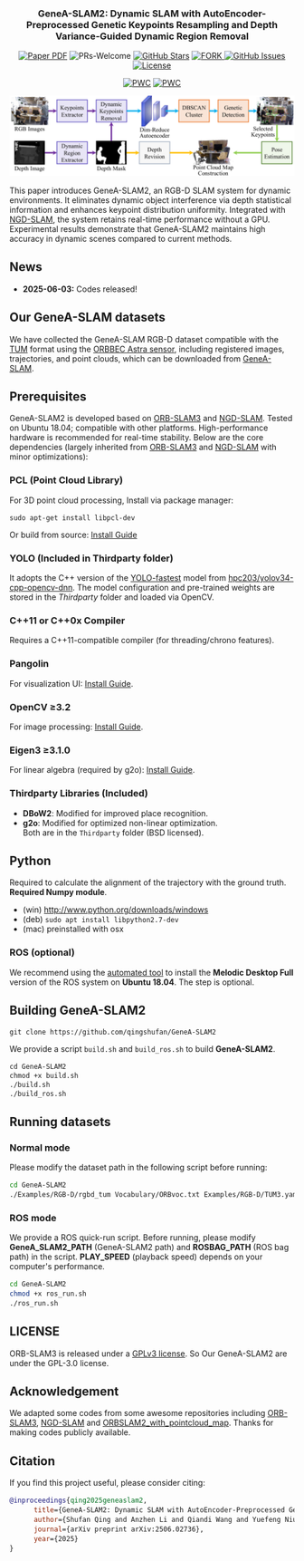 <div align="center">
<h3>GeneA-SLAM2: Dynamic SLAM with AutoEncoder-Preprocessed Genetic Keypoints Resampling and Depth Variance-Guided Dynamic Region Removal</h3>
 
<a href="https://arxiv.org/pdf/2506.02736"><img src='https://img.shields.io/badge/Paper-GeneA--SLAM2-red' alt='Paper PDF'></a>
<a ><img alt="PRs-Welcome" src="https://img.shields.io/badge/PRs-Welcome-white" /></a>
[![GitHub Stars](https://img.shields.io/github/stars/qingshufan/GeneA-SLAM2.svg)](https://github.com/qingshufan/GeneA-SLAM2/stargazers)
<a href="https://github.com/qingshufan/GeneA-SLAM2/network/members">
<img alt="FORK" src="https://img.shields.io/github/forks/qingshufan/GeneA-SLAM2?color=white" />
</a>  [![GitHub Issues](https://img.shields.io/github/issues/qingshufan/GeneA-SLAM2.svg)](https://github.com/qingshufan/GeneA-SLAM2/issues) [![License](https://img.shields.io/badge/license-GPLv3-blue.svg)](https://opensource.org/licenses/gpl-3-0)

[![PWC](https://img.shields.io/endpoint.svg?url=https://paperswithcode.com/badge/genea-slam2-dynamic-slam-with-autoencoder/semantic-slam-on-tum-rgb-d)](https://paperswithcode.com/sota/semantic-slam-on-tum-rgb-d?p=genea-slam2-dynamic-slam-with-autoencoder)
[![PWC](https://img.shields.io/endpoint.svg?url=https://paperswithcode.com/badge/genea-slam2-dynamic-slam-with-autoencoder/semantic-slam-on-bonn-rgb-d-dynamic)](https://paperswithcode.com/sota/semantic-slam-on-bonn-rgb-d-dynamic?p=genea-slam2-dynamic-slam-with-autoencoder)

![overview](assets/overview.png)

</div>

This paper introduces GeneA-SLAM2, an RGB-D SLAM system for dynamic environments. It eliminates dynamic object interference via depth statistical information and enhances keypoint distribution uniformity. Integrated with [NGD-SLAM](https://github.com/yuhaozhang7/NGD-SLAM), the system retains real-time performance without a GPU. Experimental results demonstrate that GeneA-SLAM2 maintains high accuracy in dynamic scenes compared to current methods.  

## News
- **2025-06-03:** Codes released!

## Our GeneA-SLAM datasets
We have collected the GeneA-SLAM RGB-D dataset compatible with the [TUM](https://cvg.cit.tum.de/data/datasets/rgbd-dataset/download) format using the  [ORBBEC Astra sensor](https://www.orbbec.com/products/structured-light-camera/astra-series/), including registered images, trajectories, and point clouds, which can be downloaded from [GeneA-SLAM](https://github.com/qingshufan/GeneA-SLAM).

## Prerequisites
GeneA-SLAM2 is developed based on [ORB-SLAM3](https://github.com/UZ-SLAMLab/ORB_SLAM3) and [NGD-SLAM](https://github.com/yuhaozhang7/NGD-SLAM). Tested on Ubuntu 18.04; compatible with other platforms. High-performance hardware is recommended for real-time stability. Below are the core dependencies (largely inherited from [ORB-SLAM3](https://github.com/UZ-SLAMLab/ORB_SLAM3) and [NGD-SLAM](https://github.com/yuhaozhang7/NGD-SLAM) with minor optimizations):

### PCL (Point Cloud Library)
For 3D point cloud processing, Install via package manager:
```
sudo apt-get install libpcl-dev
```
Or build from source: [Install Guide](https://github.com/PointCloudLibrary/pcl)  

### YOLO (Included in Thirdparty folder)  
It adopts the C++ version of the [YOLO-fastest](https://github.com/dog-qiuqiu/Yolo-Fastest.git) model from [hpc203/yolov34-cpp-opencv-dnn](https://github.com/hpc203/yolov34-cpp-opencv-dnn). The model configuration and pre-trained weights are stored in the *Thirdparty* folder and loaded via OpenCV.

### C++11 or C++0x Compiler
Requires a C++11-compatible compiler (for threading/chrono features).

### Pangolin
For visualization UI: [Install Guide](https://github.com/stevenlovegrove/Pangolin).  

### OpenCV ≥3.2  
For image processing: [Install Guide](http://opencv.org). 

### Eigen3 ≥3.1.0  
For linear algebra (required by g2o): [Install Guide](http://eigen.tuxfamily.org).  

### Thirdparty Libraries (Included)  
- **DBoW2**: Modified for improved place recognition.  
- **g2o**: Modified for optimized non-linear optimization.  
Both are in the `Thirdparty` folder (BSD licensed).  

## Python
Required to calculate the alignment of the trajectory with the ground truth. **Required Numpy module**.

* (win) http://www.python.org/downloads/windows
* (deb) `sudo apt install libpython2.7-dev`
* (mac) preinstalled with osx

### ROS (optional)
We recommend using the [automated tool](https://github.com/fishros/install) to install the **Melodic Desktop Full** version of the ROS system on **Ubuntu 18.04**. The step is optional.


## Building GeneA-SLAM2
```
git clone https://github.com/qingshufan/GeneA-SLAM2
```

We provide a script `build.sh` and `build_ros.sh` to build **GeneA-SLAM2**. 
```
cd GeneA-SLAM2
chmod +x build.sh
./build.sh
./build_ros.sh
```

## Running datasets

### Normal mode
Please modify the dataset path in the following script before running:
```bash
cd GeneA-SLAM2
./Examples/RGB-D/rgbd_tum Vocabulary/ORBvoc.txt Examples/RGB-D/TUM3.yaml [path] [path]/associations.txt
```

### ROS mode
We provide a ROS quick-run script. Before running, please modify **GeneA_SLAM2_PATH** (GeneA-SLAM2 path) and **ROSBAG_PATH** (ROS bag path) in the script. **PLAY_SPEED** (playback speed) depends on your computer's performance.
```bash
cd GeneA-SLAM2
chmod +x ros_run.sh
./ros_run.sh
```
## LICENSE

ORB-SLAM3 is released under a [GPLv3 license](https://github.com/UZ-SLAMLab/ORB_SLAM3/blob/master/LICENSE). So Our GeneA-SLAM2 are under the GPL-3.0 license.

## Acknowledgement
We adapted some codes from some awesome repositories including [ORB-SLAM3](https://github.com/UZ-SLAMLab/ORB_SLAM3), [NGD-SLAM](https://github.com/yuhaozhang7/NGD-SLAM) and [ORBSLAM2_with_pointcloud_map](https://github.com/gaoxiang12/ORBSLAM2_with_pointcloud_map.git). Thanks for making codes publicly available. 

## Citation

If you find this project useful, please consider citing:
```bibtex
@inproceedings{qing2025geneaslam2, 
      title={GeneA-SLAM2: Dynamic SLAM with AutoEncoder-Preprocessed Genetic Keypoints Resampling and Depth Variance-Guided Dynamic Region Removal}, 
      author={Shufan Qing and Anzhen Li and Qiandi Wang and Yuefeng Niu and Mingchen Feng and Guoliang Hu and Jinqiao Wu and Fengtao Nan and Yingchun Fan},
      journal={arXiv preprint arXiv:2506.02736},
      year={2025}
}
```
